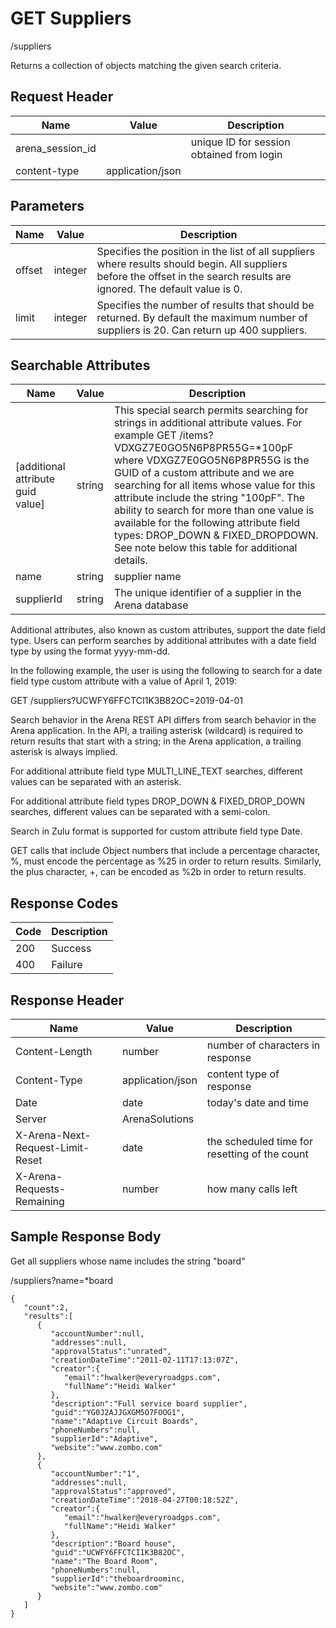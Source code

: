 # GET Suppliers


/suppliers

Returns a collection of  objects matching the given search criteria.

## Request Header

| Name | Value | Description |
|  --- |  --- |  --- | 
| arena_session_id |   | unique ID for session obtained from login |
| content\-type | application/json |   |

## Parameters

| Name | Value | Description |
|  --- |  --- |  --- | 
| offset | integer | Specifies the position in the list of all suppliers where results should begin. All suppliers before the offset in the search results are ignored. The default value is 0. |
| limit | integer | Specifies the number of results that should be returned. By default the maximum number of suppliers is 20. Can return up 400 suppliers. |

## Searchable Attributes

| Name | Value | Description |
|  --- |  --- |  --- | 
| \[additional attribute guid value\] | string | This special search permits searching for strings in additional attribute values. For example GET /items?VDXGZ7E0GO5N6P8PR55G=\*100pF where VDXGZ7E0GO5N6P8PR55G is the GUID of a custom attribute and we are searching for all items whose value for this attribute include the string "100pF". The ability to search for more than one value is available for the following attribute field types: DROP_DOWN & FIXED_DROPDOWN. See note below this table for additional details. |
| name | string | supplier name |
| supplierId | string | The unique identifier of a supplier in the Arena database |

Additional attributes, also known as custom attributes, support the date field type. Users can perform searches by additional attributes with a date field type by using the format yyyy\-mm\-dd.

In the following example, the user is using the following to search for a date field type custom attribute with a value of April 1, 2019: 

GET /suppliers?UCWFY6FFCTCI1K3B82OC=2019\-04\-01


Search behavior in the Arena REST API differs from search behavior in the Arena application. In the API, a trailing asterisk \(wildcard\) is required to return results that start with a string; in the Arena application, a trailing asterisk is always implied.

For additional attribute field type MULTI_LINE_TEXT searches, different values can be  separated with an asterisk.

For additional attribute field types DROP_DOWN & FIXED_DROP_DOWN searches, different values can be separated with a semi\-colon.

Search in Zulu format is supported for custom attribute field type Date.

GET calls that include Object numbers that include a percentage character, %, must encode the percentage as %25 in order to return results. Similarly, the plus character, \+, can be encoded as %2b in order to return results.

## Response Codes

| Code | Description |
|  --- |  --- | 
| 200 | Success |
| 400 | Failure |

## Response Header

| Name | Value | Description |
|  --- |  --- |  --- | 
| Content\-Length | number | number of characters in response |
| Content\-Type | application/json | content type of response |
| Date | date | today's date and time |
| Server | ArenaSolutions |   |
| X\-Arena\-Next\-Request\-Limit\-Reset  | date | the scheduled time for resetting of the count |
| X\-Arena\-Requests\-Remaining  | number | how many calls left |

## Sample Response Body
Get all suppliers whose name includes the string "board"



/suppliers?name=\*board

```
{
   "count":2,
   "results":[
      {
         "accountNumber":null,
         "addresses":null,
         "approvalStatus":"unrated",
         "creationDateTime":"2011-02-11T17:13:07Z",
         "creator":{
            "email":"hwalker@everyroadgps.com",
            "fullName":"Heidi Walker"
         },
         "description":"Full service board supplier",
         "guid":"YG0J2AJJGXGM5O7FOOG1",
         "name":"Adaptive Circuit Boards",
         "phoneNumbers":null,
         "supplierId":"Adaptive",
         "website":"www.zombo.com"
      },
      {
         "accountNumber":"1",
         "addresses":null,
         "approvalStatus":"approved",
         "creationDateTime":"2018-04-27T00:18:52Z",
         "creator":{
            "email":"hwalker@everyroadgps.com",
            "fullName":"Heidi Walker"
         },
         "description":"Board house",
         "guid":"UCWFY6FFCTCI1K3B82OC",
         "name":"The Board Room",
         "phoneNumbers":null,
         "supplierId":"theboardroominc,
         "website":"www.zombo.com"
      }
   ]
}
```
